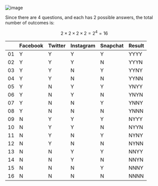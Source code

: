 ![image](https://github.com/user-attachments/assets/15885d10-39d2-49a5-b4f6-901ca06bc288)

Since there are 4 questions, and each has 2 possible answers, the total number of outcomes is:

$$
2 \times 2 \times 2 \times 2 = 2^4 = 16
$$

|  | Facebook | Twitter | Instagram | Snapchat | Result |
|--|----------|---------|-----------|----------|--------|
|01| Y        | Y       | Y         | Y        | YYYY   |
|02| Y        | Y       | Y         | N        | YYYN   |
|03| Y        | Y       | N         | Y        | YYNY   |
|04| Y        | Y       | N         | N        | YYNN   |
|05| Y        | N       | Y         | Y        | YNYY   |
|06| Y        | N       | Y         | N        | YNYN   |
|07| Y        | N       | N         | Y        | YNNY   |
|08| Y        | N       | N         | N        | YNNN   |
|09| N        | Y       | Y         | Y        | NYYY   |
|10| N        | Y       | Y         | N        | NYYN   |
|11| N        | Y       | N         | Y        | NYNY   |
|12| N        | Y       | N         | N        | NYNN   |
|13| N        | N       | Y         | Y        | NNYY   |
|14| N        | N       | Y         | N        | NNYN   |
|15| N        | N       | N         | Y        | NNNY   |
|16| N        | N       | N         | N        | NNNN   |
